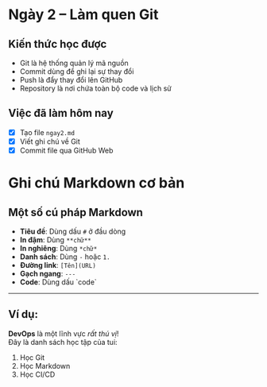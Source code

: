 # Ngày 2 – Làm quen Git

## Kiến thức học được
- Git là hệ thống quản lý mã nguồn
- Commit dùng để ghi lại sự thay đổi
- Push là đẩy thay đổi lên GitHub
- Repository là nơi chứa toàn bộ code và lịch sử

## Việc đã làm hôm nay
- [x] Tạo file `ngay2.md`
- [x] Viết ghi chú về Git
- [x] Commit file qua GitHub Web
# Ghi chú Markdown cơ bản

## Một số cú pháp Markdown

- **Tiêu đề**: Dùng dấu `#` ở đầu dòng
- **In đậm**: Dùng `**chữ**`
- **In nghiêng**: Dùng `*chữ*`
- **Danh sách**: Dùng `-` hoặc `1.`
- **Đường link**: `[Tên](URL)`
- **Gạch ngang**: `---`
- **Code**: Dùng dấu \`code\`

---

## Ví dụ:

**DevOps** là một lĩnh vực *rất thú vị*!  
Đây là danh sách học tập của tui:
1. Học Git
2. Học Markdown
3. Học CI/CD
